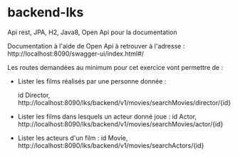 # backend-lks
Api rest, JPA, H2, Java8, Open Api pour la documentation

Documentation à l'aide de Open Api à retrouver à l'adresse : http://localhost:8090/swagger-ui/index.html#/

Les routes demandées au minimum pour cet exercice vont permettre de :

- Lister les films réalisés par une personne donnée :

  id Director, 
  http://localhost:8090/lks/backend/v1/movies/searchMovies/director/{id}

- Lister les films dans lesquels un acteur donné joue :
  id  Actor,
  http://localhost:8090/lks/backend/v1/movies/searchMovies/actor/{id}

- Lister les acteurs d'un film :
  id Movie,
  http://localhost:8090/lks/backend/v1/movies/searchActors/{id}

